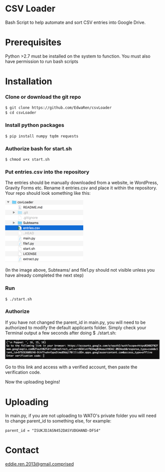 # CSV Loader
Bash Script to help automate and sort CSV entries into Google Drive.

# Prerequisites

Python >2.7 must be installed on the system to function. You must also have permission to run bash scripts

# Installation

### Clone or download the git repo
```
$ git clone https://github.com/EdwaRen/csvLoader
$ cd csvLoader
```

### Install python packages
```
$ pip install numpy tqdm requests
```

### Authorize bash for start.sh
```
$ chmod u+x start.sh
```

### Put entries.csv into the repository

The entries should be manually downloaded from a website, ie WordPress, Gravity Forms etc. Rename it entries.csv and place it within the repository. Your repo should look something like this:

<p align="left">
  <img src="./ReadmeImg/readme0.png" height = "200">
</p>

(In the image above, Subteams/ and file1.py should not visible unless you have already completed the next step)


### Run
```
$ ./start.sh
```

### Authorize

If you have not changed the parent_id in main.py, you will need to be authorized to modify the default applicants folder. Simply check your Terminal output a few seconds after doing $ ./start.sh:

<p align="left">
  <img src="./ReadmeImg/readme2.png" width = "500px">
</p>

Go to this link and access with a verified account, then paste the verification code.

Now the uploading begins!

# Uploading

In main.py, if you are not uploading to WATO's private folder you will need to change parent_id to something else, for example:

```
parent_id = "ISUKJDJASN452DASYUDGHAND-DFS4"
```

# Contact

eddie.ren.2013@gmail.comprised
